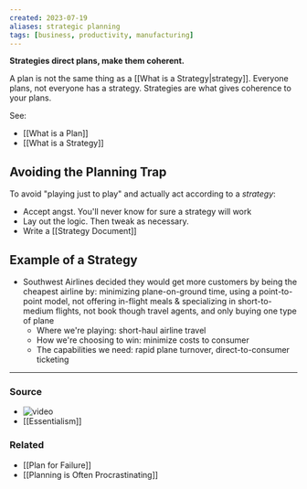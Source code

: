```yaml
---
created: 2023-07-19
aliases: strategic planning
tags: [business, productivity, manufacturing]
---
```

**Strategies direct plans, make them coherent.**

A plan is not the same thing as a [[What is a Strategy|strategy]]. Everyone plans, not everyone has a strategy. Strategies are what gives coherence to your plans.

See:
- [[What is a Plan]]
- [[What is a Strategy]]

## Avoiding the Planning Trap
To avoid "playing just to play" and actually act according to a *strategy*:
- Accept angst. You'll never know for sure a strategy will work
- Lay out the logic. Then tweak as necessary.
- Write a [[Strategy Document]]

## Example of a Strategy
- Southwest Airlines decided they would get more customers by being the cheapest airline by: minimizing plane-on-ground time, using a point-to-point model, not offering in-flight meals & specializing in short-to-medium flights, not book though travel agents, and only buying one type of plane
	- Where we're playing: short-haul airline travel
	- How we're choosing to win: minimize costs to consumer
	- The capabilities we need: rapid plane turnover, direct-to-consumer ticketing

---
### Source
- ![video](https://youtu.be/iuYlGRnC7J8)
- [[Essentialism]]
### Related
- [[Plan for Failure]]
- [[Planning is Often Procrastinating]]